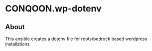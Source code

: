 # CONQOON.wp-dotenv

## About
This ansible creates a dotenv file for roots/bedrock based wordpress installations.
